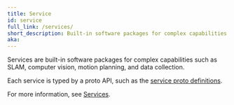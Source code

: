 ```yaml
---
title: Service
id: service
full_link: /services/
short_description: Built-in software packages for complex capabilities such as SLAM, Computer Vision, Motion Planning, and Data Collection.
aka:
---
```


Services are built-in software packages for complex capabilities such as SLAM, computer vision, motion planning, and data collection.

Each service is typed by a proto API, such as the [service proto definitions](https://github.com/viamrobotics/api/tree/main/proto/viam/service).

For more information, see [Services](/services/).
